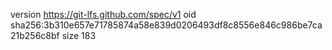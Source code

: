version https://git-lfs.github.com/spec/v1
oid sha256:3b310e657e71785874a58e839d0206493df8c8556e846c986be7ca21b256c8bf
size 183

